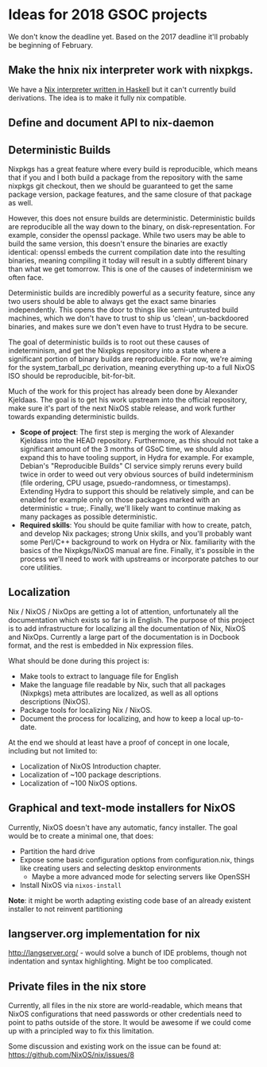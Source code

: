 # Ideas for 2018 GSOC projects

We don't know the deadline yet. Based on the 2017 deadline it'll
probably be beginning of February.

## Make the hnix nix interpreter work with nixpkgs.

We have a
[Nix interpreter written in Haskell](https://github.com/jwiegley/hnix)
but it can't currently build derivations. The idea is to make it fully nix compatible.

## Define and document API to nix-daemon

## Deterministic Builds

Nixpkgs has a great feature where every build is reproducible, which means that
if you and I both build a package from the repository with the same nixpkgs git
checkout, then we should be guaranteed to get the same package version, package
features, and the same closure of that package as well.

However, this does not ensure builds are deterministic. Deterministic builds are
reproducible all the way down to the binary, on disk-representation. For
example, consider the openssl package. While two users may be able to build the
same version, this doesn't ensure the binaries are exactly identical: openssl
embeds the current compilation date into the resulting binaries, meaning
compiling it today will result in a subtly different binary than what we get
tomorrow. This is one of the causes of indeterminism we often face.

Deterministic builds are incredibly powerful as a security feature, since any
two users should be able to always get the exact same binaries
independently. This opens the door to things like semi-untrusted build machines,
which we don't have to trust to ship us 'clean', un-backdoored binaries, and
makes sure we don't even have to trust Hydra to be secure.

The goal of deterministic builds is to root out these causes of indeterminism,
and get the Nixpkgs repository into a state where a significant portion of
binary builds are reproducible. For now, we're aiming for the system_tarball_pc
derivation, meaning everything up-to a full NixOS ISO should be reproducible,
bit-for-bit.

Much of the work for this project has already been done by Alexander
Kjeldaas. The goal is to get his work upstream into the official repository,
make sure it's part of the next NixOS stable release, and work further towards
expanding deterministic builds.

* **Scope of project**: The first step is merging the work of Alexander Kjeldass
  into the HEAD repository. Furthermore, as this should not take a significant
  amount of the 3 months of GSoC time, we should also expand this to have
  tooling support, in Hydra for example. For example, Debian's "Reproducible
  Builds" CI service simply reruns every build twice in order to weed out very
  obvious sources of build indeterminism (file ordering, CPU usage,
  psuedo-randomness, or timestamps). Extending Hydra to support this should be
  relatively simple, and can be enabled for example only on those packages
  marked with an deterministic = true;. Finally, we'll likely want to continue
  making as many packages as possible deterministic.
* **Required skills**: You should be quite familiar with how to create, patch,
  and develop Nix packages; strong Unix skills, and you'll probably want some
  Perl/C++ background to work on Hydra or Nix. familiarity with the basics of
  the Nixpkgs/NixOS manual are fine. Finally, it's possible in the process we'll
  need to work with upstreams or incorporate patches to our core utilities.

## Localization

Nix / NixOS / NixOps are getting a lot of attention, unfortunately all the
documentation which exists so far is in English. The purpose of this project is
to add infrastructure for localizing all the documentation of Nix, NixOS and
NixOps. Currently a large part of the documentation is in Docbook format, and
the rest is embedded in Nix expression files.

What should be done during this project is:

* Make tools to extract to language file for English
* Make the language file readable by Nix, such that all packages (Nixpkgs) meta
  attributes are localized, as well as all options descriptions (NixOS).
* Package tools for localizing Nix / NixOS.
* Document the process for localizing, and how to keep a local up-to-date.

At the end we should at least have a proof of concept in one locale, including
but not limited to:

* Localization of NixOS Introduction chapter.
* Localization of ~100 package descriptions.
* Localization of ~100 NixOS options.

## Graphical and text-mode installers for NixOS

Currently, NixOS doesn't have any automatic, fancy installer. The goal would be
to create a minimal one, that does:

* Partition the hard drive
* Expose some basic configuration options from configuration.nix, things like
creating users and selecting desktop environments
    * Maybe a more advanced mode for selecting servers like OpenSSH
* Install NixOS via `nixos-install`

**Note**: it might be worth adapting existing code base of an already existent
installer to not reinvent partitioning

## langserver.org implementation for nix

http://langserver.org/ - would solve a bunch of IDE problems, though
not indentation and syntax highlighting. Might be too complicated.

## Private files in the nix store

Currently, all files in the nix store are world-readable, which means that NixOS
configurations that need passwords or other credentials need to point to paths
outside of the store. It would be awesome if we could come up with a principled
way to fix this limitation.

Some discussion and existing work on the issue can be found at:
https://github.com/NixOS/nix/issues/8

